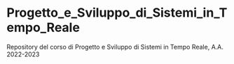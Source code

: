 # Progetto_e_Sviluppo_di_Sistemi_in_Tempo_Reale
Repository del corso di Progetto e Sviluppo di Sistemi in Tempo Reale, A.A. 2022-2023
